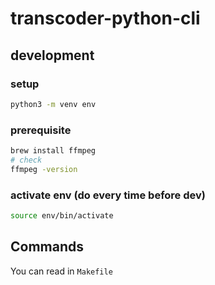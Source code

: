 # transcoder-python-cli

## development

### setup

```sh
python3 -m venv env
```

### prerequisite

```sh
brew install ffmpeg
# check
ffmpeg -version
```

### activate env (do every time before dev)

```sh
source env/bin/activate
```

## Commands

You can read in `Makefile`
